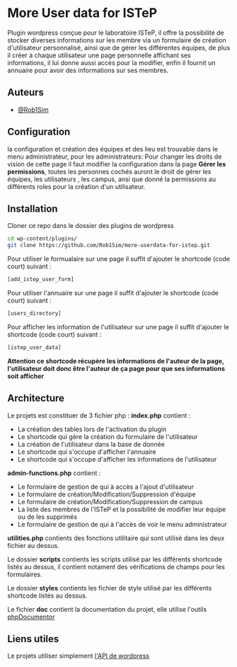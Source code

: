 
# More User data for ISTeP

Plugin wordpress conçue pour le laboratoire ISTeP, il offre la possibilité de stocker diverses informations sur les membre via un formulaire de création d'utilisateur personnalisé, ainsi que de gérer les différentes équipes, de plus il créer à chaque utilisateur une page personnelle affichant ses informations, il lui donne aussi accès pour la modifier, enfin il fournit un annuaire pour avoir des informations sur ses membres.

## Auteurs

- [@Rob1Sim](https://github.com/Rob1Sim)

## Configuration  
la configuration et création des équipes et des lieu est trouvable dans le menu administrateur, pour les administrateurs: Pour changer les droits de vision de cette page il faut modifier la configuration dans la page __Gérer les permissions__, toutes les personnes cochés auront le droit de gérer les équipes, les utilisateurs , les campus, ansi que donné la permissions au différents roles pour la création d'un utilisateur.

## Installation

Cloner ce repo dans le dossier des plugins de wordpress

```bash
cd wp-content/plugins/
git clone https://github.com/Rob1Sim/more-userdata-for-istep.git
```
Pour utiliser le formualaire sur une page il suffit d'ajouter le shortcode (code court) suivant : 
```bash
[add_istep_user_form]
 ```  
Pour utiliser l'annuaire sur une page il suffit d'ajouter le shortcode (code court) suivant : 
```bash
[users_directory]
 ```  
Pour afficher les information de l'utilisateur sur une page il suffit d'ajouter le shortcode (code court) suivant : 
```bash
[istep_user_data]
 ```  
 **Attention ce shortcode récupère les informations de l'auteur de la page, l'utilisateur doit donc être l'auteur de ça page pour que ses informations soit afficher**
## Architecture
Le projets est constituer de 3 fichier php : __index.php__ contient  :
- La création des tables lors de l'activation du plugin
- Le shortcode qui gère la création du formulaire de l'utilisateur
- La création de l'utilisateur dans la base de donnée
- Le shortcode qui s'occupe d'afficher l'annuaire
- Le shortcode qui s'occupe d'afficher les informations de l'utilisateur

__admin-functions.php__ contient :
- Le formulaire de gestion de qui à accès a l'ajout d'utilisateur
- Le formulaire de création/Modification/Suppression d'équipe
- Le formulaire de création/Modification/Suppression de campus
- La liste des membres de l'ISTeP et la possibilité de modifier leur équipe ou de les supprimés
- Le formulaire de gestion de qui à l'accès de voir le menu administrateur

__utilities.php__ contients des fonctions utilitaire qui sont utilisé dans les deux fichier au dessus.

Le dossier __scripts__ contients les scripts utilisé par les différents shortcode listés au dessus, il contient notament des vérifications de champs pour les formulaires.

Le dossier __styles__ contients les fichier de style utilisé par les différents shortcode listés au dessus. 

Le fichier __doc__ contient la documentation du projet, elle utilise l'outils [phpDocumentor]("https://www.phpdoc.org/")

## Liens utiles 
Le projets utiliser simplement [l'API de wordpress]("https://developer.wordpress.org/") 

